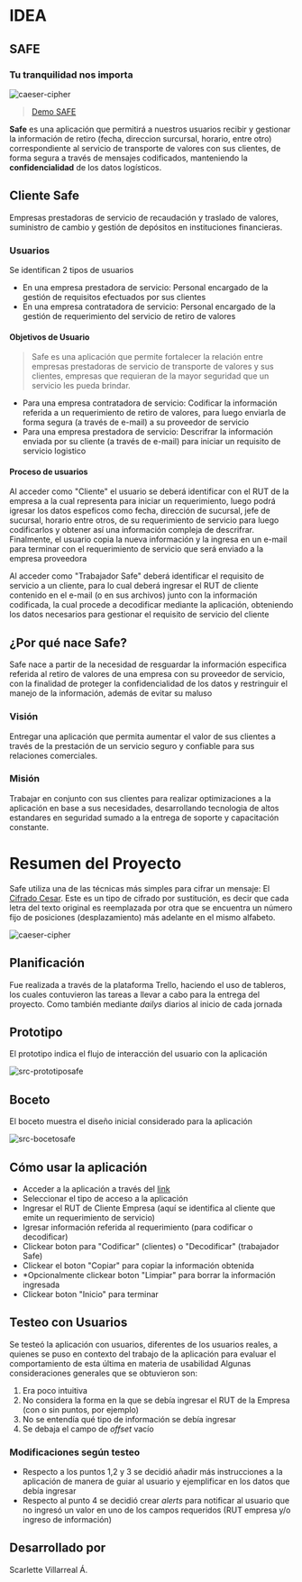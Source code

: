 # IDEA

## SAFE
### Tu tranquilidad nos importa

![caeser-cipher](src/logo.jpg)

> [Demo SAFE](https://villarrealscarlette.github.io/SCL010-Cipher/src/index.html)

**Safe** es una aplicación que permitirá a nuestros usuarios recibir y gestionar la información de retiro (fecha, direccion surcursal, horario, entre otro) correspondiente al servicio de transporte de valores con sus clientes, de forma segura a través de mensajes codificados, manteniendo la **confidencialidad** de los datos logísticos.  

## Cliente Safe

Empresas prestadoras de servicio de recaudación y traslado de valores, suministro de cambio y gestión de depósitos en instituciones financieras.

### Usuarios
Se identifican 2 tipos de usuarios
- En una empresa prestadora de servicio: Personal encargado de la gestión de requisitos efectuados por sus clientes
- En una empresa contratadora de servicio: Personal encargado de la gestión de requerimiento del servicio de retiro de valores

#### Objetivos de Usuario
> Safe es una aplicación que permite fortalecer la relación entre empresas prestadoras de servicio de transporte de valores y sus clientes, empresas que requieran de la mayor seguridad que un servicio les pueda brindar. 
- Para una empresa contratadora de servicio: Codificar la información referida a un requerimiento de retiro de valores, para luego enviarla de forma segura (a través de e-mail) a su proveedor de servicio
- Para una empresa prestadora de servicio: Descrifrar la información enviada por su cliente (a través de e-mail) para iniciar un requisito de servicio logistico
#### Proceso de usuarios
Al acceder como "Cliente" el usuario se deberá identificar con el RUT de la empresa a la cual representa para iniciar un requerimiento, luego podrá igresar los datos espeficos como fecha, dirección de sucursal, jefe de sucursal, horario entre otros, de su requerimiento de servicio para luego codificarlos y obtener así una información compleja de descrifrar. Finalmente, el usuario copia la nueva información y la ingresa en un e-mail para terminar con el requerimiento de servicio que será enviado a la empresa proveedora

Al acceder como "Trabajador Safe" deberá identificar el requisito de servicio a un cliente, para lo cual deberá ingresar el RUT de cliente contenido en el e-mail (o en sus archivos) junto con la información codificada, la cual procede a decodificar mediante la aplicación, obteniendo los datos necesarios para gestionar el requisito de servicio del cliente

## ¿Por qué nace Safe?
Safe nace a partir de la necesidad de resguardar la información especifica referida al retiro de valores de una empresa con su proveedor de servicio, con la finalidad de proteger la confidencialidad de los datos y restringuir el manejo de la información, además de evitar su maluso 

### Visión
Entregar una aplicación que permita aumentar el valor de sus clientes a través de la prestación de un servicio seguro y confiable para sus relaciones comerciales.

### Misión
Trabajar en conjunto con sus clientes para realizar optimizaciones a la aplicación en base a sus necesidades, desarrollando tecnologia de altos estandares en seguridad sumado a la entrega de soporte y capacitación constante.

# Resumen del Proyecto

Safe utiliza una de las técnicas más simples para cifrar un mensaje: El [Cifrado Cesar](https://en.wikipedia.org/wiki/Caesar_cipher). Este es un tipo de cifrado por sustitución, es decir que cada letra del texto original es reemplazada por otra que se encuentra un número fijo de posiciones (desplazamiento) más adelante en el mismo alfabeto.

![caeser-cipher](https://upload.wikimedia.org/wikipedia/commons/thumb/2/2b/Caesar3.svg/2000px-Caesar3.svg.png)

## Planificación
Fue realizada a través de la plataforma Trello, haciendo el uso de tableros, los cuales contuvieron las tareas a llevar a cabo para la entrega del proyecto. Como también mediante _dailys_ diarios al inicio de cada jornada

## Prototipo
El prototipo indica el flujo de interacción del usuario con la aplicación

![src-prototiposafe](src/prototiposafe.JPG)

## Boceto
El boceto muestra el diseño inicial considerado para la aplicación

![src-bocetosafe](src/bocetosafe.JPG)

## Cómo usar la aplicación
- Acceder a la aplicación a través del [link](https://villarrealscarlette.github.io/SCL010-Cipher/src/index.html)
- Seleccionar el tipo de acceso a la aplicación
- Ingresar el RUT de Cliente Empresa (aquí se identifica al cliente que emite un requerimiento de servicio)
- Igresar información referida al requerimiento (para codificar o decodificar)
- Clickear boton para "Codificar" (clientes) o "Decodificar" (trabajador Safe)
- Clickear el boton "Copiar" para copiar la información obtenida
- *Opcionalmente clickear boton "Limpiar" para borrar la información ingresada
- Clickear boton "Inicio" para terminar 

 ## Testeo con Usuarios
 Se testeó la aplicación con usuarios, diferentes de los usuarios reales, a quienes se puso en contexto del trabajo de la aplicación para evaluar el comportamiento de esta última en materia de usabilidad
 Algunas consideraciones generales que se obtuvieron son:
 1. Era poco intuitiva
 2. No considera la forma en la que se debía ingresar el RUT de la Empresa (con o sin puntos, por ejemplo)
 3. No se entendía qué tipo de información se debía ingresar
 4. Se debaja el campo de _offset_ vacío 

 ### Modificaciones según testeo
 - Respecto a los puntos 1,2 y 3 se decidió añadir más instrucciones a la aplicación de manera de guiar al usuario y ejemplificar en los datos que debía ingresar
 - Respecto al punto 4 se decidió crear _alerts_ para notificar al usuario que no ingresó un valor en uno de los campos requeridos (RUT empresa y/o ingreso de información)

 ## Desarrollado por
 Scarlette Villarreal Á.